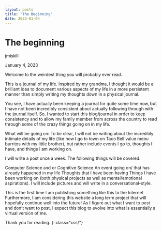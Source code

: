 ```yaml
---
layout: posts
title: "The Beginning"
date: 2023-01-04
---
```


# The beginning
jmiskill

January 4, 2023

Welcome to the weirdest thing you will probably ever read.

This is a journal of my life. Inspired by my grandma, I thought it would be a brilliant idea to document various aspects of my life in a more persistent manner than simply writing my thoughts down in a physical journal.

You see, I have actually been keeping a journal for quite some time now, but I have not been incredibly consistent about actually following through with the journal itself. So, I wanted to start this blog/journal in order to keep consistency and to allow my family member from across the country to read through some of the crazy things going on in my life.

What will be going on:
To be clear, I will not be writing about the incredibly intimate details of my life (like how I go to town on Taco Bell value menu burritos with my little brother), but rather include events I go to, thoughts I have, and things I am working on.

I will write a post once a week. The following things will be covered.

Computer Science and or Cognitive Science
An event going on/ that has already happened in my life
Thoughts that I have been having
Things I have been working on (both physical projects as well as mental/emotional aspirations).
I will include pictures and will write in a conversational-style.

This is the first time I am publishing something like this to the Internet. Furthermore, I am considering this website a long term project that will hopefully continue well into the future! As I figure out what I want to post and don’t want to post, I expect this blog to evolve into what is essentially a virtual version of me.

Thank you for reading.
{: class="css/"}